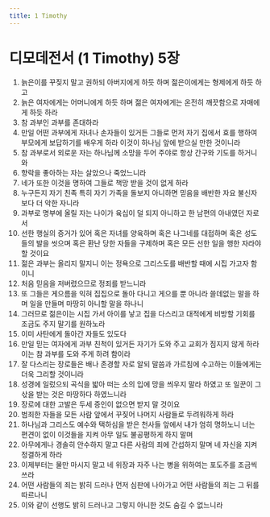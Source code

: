 ```yaml
---
title: 1 Timothy
---
```


# 디모데전서 (1 Timothy) 5장
1. 늙은이를 꾸짖지 말고 권하되 아버지에게 하듯 하며 젊은이에게는 형제에게 하듯 하고
1. 늙은 여자에게는 어머니에게 하듯 하며 젊은 여자에게는 온전히 깨끗함으로 자매에게 하듯 하라
1. 참 과부인 과부를 존대하라
1. 만일 어떤 과부에게 자녀나 손자들이 있거든 그들로 먼저 자기 집에서 효를 행하여 부모에게 보답하기를 배우게 하라 이것이 하나님 앞에 받으실 만한 것이니라
1. 참 과부로서 외로운 자는 하나님께 소망을 두어 주야로 항상 간구와 기도를 하거니와
1. 향락을 좋아하는 자는 살았으나 죽었느니라
1. 네가 또한 이것을 명하여 그들로 책망 받을 것이 없게 하라
1. 누구든지 자기 친족 특히 자기 가족을 돌보지 아니하면 믿음을 배반한 자요 불신자보다 더 악한 자니라
1. 과부로 명부에 올릴 자는 나이가 육십이 덜 되지 아니하고 한 남편의 아내였던 자로서
1. 선한 행실의 증거가 있어 혹은 자녀를 양육하며 혹은 나그네를 대접하며 혹은 성도들의 발을 씻으며 혹은 환난 당한 자들을 구제하며 혹은 모든 선한 일을 행한 자라야 할 것이요
1. 젊은 과부는 올리지 말지니 이는 정욕으로 그리스도를 배반할 때에 시집 가고자 함이니
1. 처음 믿음을 저버렸으므로 정죄를 받느니라
1. 또 그들은 게으름을 익혀 집집으로 돌아 다니고 게으를 뿐 아니라 쓸데없는 말을 하며 일을 만들며 마땅히 아니할 말을 하나니
1. 그러므로 젊은이는 시집 가서 아이를 낳고 집을 다스리고 대적에게 비방할 기회를 조금도 주지 말기를 원하노라
1. 이미 사탄에게 돌아간 자들도 있도다
1. 만일 믿는 여자에게 과부 친척이 있거든 자기가 도와 주고 교회가 짐지지 않게 하라 이는 참 과부를 도와 주게 하려 함이라
1. 잘 다스리는 장로들은 배나 존경할 자로 알되 말씀과 가르침에 수고하는 이들에게는 더욱 그리할 것이니라
1. 성경에 일렀으되 곡식을 밟아 떠는 소의 입에 망을 씌우지 말라 하였고 또 일꾼이 그 삯을 받는 것은 마땅하다 하였느니라
1. 장로에 대한 고발은 두세 증인이 없으면 받지 말 것이요
1. 범죄한 자들을 모든 사람 앞에서 꾸짖어 나머지 사람들로 두려워하게 하라
1. 하나님과 그리스도 예수와 택하심을 받은 천사들 앞에서 내가 엄히 명하노니 너는 편견이 없이 이것들을 지켜 아무 일도 불공평하게 하지 말며
1. 아무에게나 경솔히 안수하지 말고 다른 사람의 죄에 간섭하지 말며 네 자신을 지켜 정결하게 하라
1. 이제부터는 물만 마시지 말고 네 위장과 자주 나는 병을 위하여는 포도주를 조금씩 쓰라
1. 어떤 사람들의 죄는 밝히 드러나 먼저 심판에 나아가고 어떤 사람들의 죄는 그 뒤를 따르나니
1. 이와 같이 선행도 밝히 드러나고 그렇지 아니한 것도 숨길 수 없느니라
